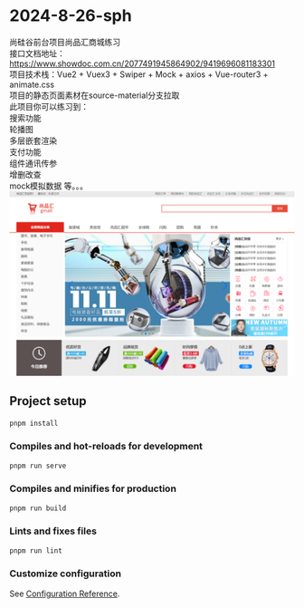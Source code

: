 # 2024-8-26-sph
尚硅谷前台项目尚品汇商城练习<br>
接口文档地址：https://www.showdoc.com.cn/2077491945864902/9419696081183301<br>
项目技术栈：Vue2 + Vuex3 + Swiper + Mock + axios + Vue-router3 + animate.css<br>
项目的静态页面素材在source-material分支拉取<br>
此项目你可以练习到：<br>
搜索功能<br>
轮播图<br>
多层嵌套渲染<br>
支付功能<br>
组件通讯传参<br>
增删改查<br>
mock模拟数据 等。。。
![alt text](image.png)
## Project setup
```
pnpm install
```

### Compiles and hot-reloads for development
```
pnpm run serve
```

### Compiles and minifies for production
```
pnpm run build
```

### Lints and fixes files
```
pnpm run lint
```

### Customize configuration
See [Configuration Reference](https://cli.vuejs.org/config/).
